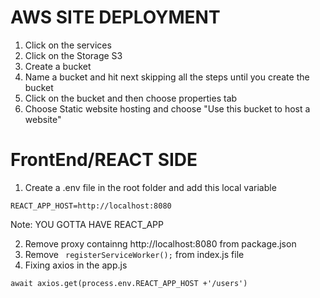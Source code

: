 # AWS SITE DEPLOYMENT
1.  Click on the services
2.  Click on the Storage S3
3.  Create a bucket
4. Name a bucket and hit next skipping all the steps until you create the bucket
5. Click on the bucket and then choose properties tab
6. Choose Static website hosting and choose "Use this bucket to host a website"
# FrontEnd/REACT SIDE
1. Create a .env file in the root folder and add this local variable
```
REACT_APP_HOST=http://localhost:8080
```
Note: YOU GOTTA HAVE REACT_APP

2.  Remove proxy containng http://localhost:8080 from package.json
3.  Remove ``` registerServiceWorker();``` from index.js file
4.  Fixing axios in the app.js
```
await axios.get(process.env.REACT_APP_HOST +'/users')
```
